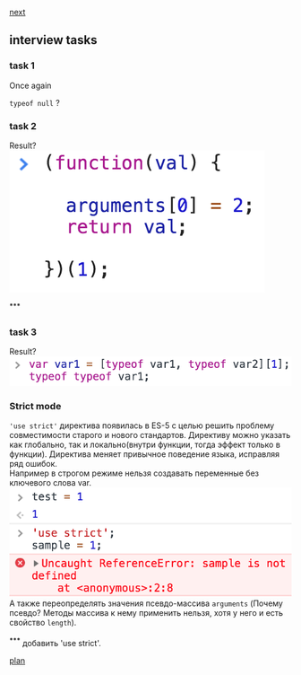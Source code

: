 <a href="02.md">next</a>

<h2>interview tasks</h2>

<h3>task 1</h3>
<div>
Once again

<code>typeof null</code> ?
</div>

<h3>task 2</h3>
<div>
Result?

<br>
<img src="media/01-1.png">

<sup><strong>***</strong></sup>
</div>

<h3>task 3</h3>
<div>
Result?

<br/>
<img src="media/01-3.png">

</div>

<h3>Strict mode</h3>

<div>
<code>'use strict'</code> директива появилась в ES-5 с целью решить проблему совместимости старого и нового стандартов.
Директиву можно указать как глобально, так и локально(внутри функции, тогда эффект только в функции). Директива меняет привычное поведение языка, исправляя ряд ошибок.

<br>
Например в строгом режиме нельзя создавать переменные без ключевого слова var.

<br>
<img src="media/01-2.png">

<br>
А также переопределять значения псевдо-массива <code>arguments</code>
(Почему псевдо? Методы массива к нему применить нельзя, хотя у него и есть свойство <code>length</code>).

</div>

<br/>


<div class="footer">
<sup><strong>***</strong></sup> добавить 'use strict'.
</div>

<a href="00.md">plan</a>
